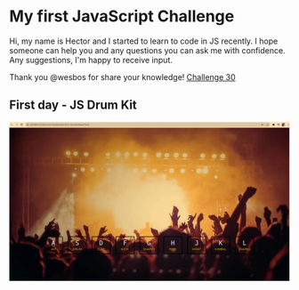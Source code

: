 # My first JavaScript Challenge

Hi, my name is Hector and I started to learn to code in JS recently.
I hope someone can help you and any questions you can ask me with confidence.
Any suggestions, I'm happy to receive input.

Thank you @wesbos for share your knowledge!  [Challenge 30](https://javascript30.com/)

## First day - JS Drum Kit 
![](https://github.com/hroddev/challenge30/blob/master/01-JS-DrumKit/img/Screenshot%20from%202022-02-01%2009-18-59.png)


